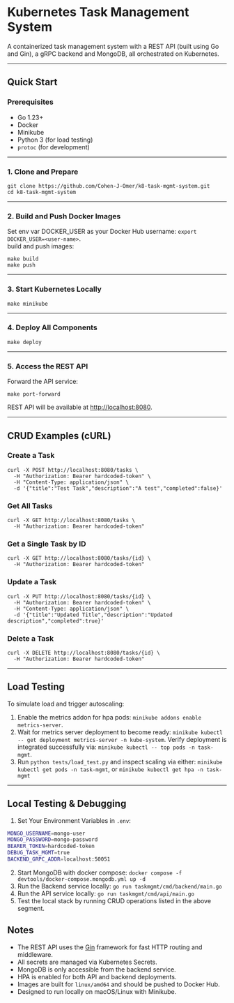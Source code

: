# Kubernetes Task Management System

A containerized task management system with a REST API (built using Go and Gin), a gRPC backend and MongoDB, all orchestrated on Kubernetes.

---

## Quick Start

### Prerequisites

- Go 1.23+
- Docker
- Minikube
- Python 3 (for load testing)
- `protoc` (for development)

---

### 1. Clone and Prepare

```
git clone https://github.com/Cohen-J-Omer/k8-task-mgmt-system.git
cd k8-task-mgmt-system
```

---

### 2. Build and Push Docker Images

Set env var DOCKER_USER as your Docker Hub username: `export DOCKER_USER=<user-name>`.  
build and push images:

```
make build
make push
```

---

### 3. Start Kubernetes Locally

```
make minikube
```

---

### 4. Deploy All Components

```
make deploy
```

---

### 5. Access the REST API

Forward the API service:

```
make port-forward
```

REST API will be available at [http://localhost:8080](http://localhost:8080).

---

## CRUD Examples (cURL)

### Create a Task

```
curl -X POST http://localhost:8080/tasks \
  -H "Authorization: Bearer hardcoded-token" \
  -H "Content-Type: application/json" \
  -d '{"title":"Test Task","description":"A test","completed":false}'
```

### Get All Tasks

```
curl -X GET http://localhost:8080/tasks \
  -H "Authorization: Bearer hardcoded-token"
```

### Get a Single Task by ID

```
curl -X GET http://localhost:8080/tasks/{id} \
  -H "Authorization: Bearer hardcoded-token"
```

### Update a Task

```
curl -X PUT http://localhost:8080/tasks/{id} \
  -H "Authorization: Bearer hardcoded-token" \
  -H "Content-Type: application/json" \
  -d '{"title":"Updated Title","description":"Updated description","completed":true}'
```

### Delete a Task

```
curl -X DELETE http://localhost:8080/tasks/{id} \
  -H "Authorization: Bearer hardcoded-token"
```

---

## Load Testing

To simulate load and trigger autoscaling:
1. Enable the metrics addon for hpa pods: `minikube addons enable metrics-server`.
2. Wait for metrics server deployment to become ready: `minikube kubectl -- get deployment metrics-server -n kube-system`.
Verify deployment is integrated successfully via: `minikube kubectl -- top pods -n task-mgmt`. 
3. Run `python tests/load_test.py` and inspect scaling via either: `minikube kubectl get pods -n task-mgmt`, or `minikube kubectl get hpa -n task-mgmt`

---

## Local Testing & Debugging

1. Set Your Environment Variables in `.env`:
```bash
MONGO_USERNAME=mongo-user
MONGO_PASSWORD=mongo-password
BEARER_TOKEN=hardcoded-token
DEBUG_TASK_MGMT=true
BACKEND_GRPC_ADDR=localhost:50051
```
2. Start MongoDB with docker compose: `docker compose -f devtools/docker-compose.mongodb.yml up -d`
3. Run the Backend service locally: `go run taskmgmt/cmd/backend/main.go`
4. Run the API service locally: `go run taskmgmt/cmd/api/main.go`
5. Test the local stack by running CRUD operations listed in the above segment.

## Notes

- The REST API uses the [Gin](https://gin-gonic.com/) framework for fast HTTP routing and middleware.
- All secrets are managed via Kubernetes Secrets.
- MongoDB is only accessible from the backend service.
- HPA is enabled for both API and backend deployments.
- Images are built for `linux/amd64` and should be pushed to Docker Hub.
- Designed to run locally on macOS/Linux with Minikube.
